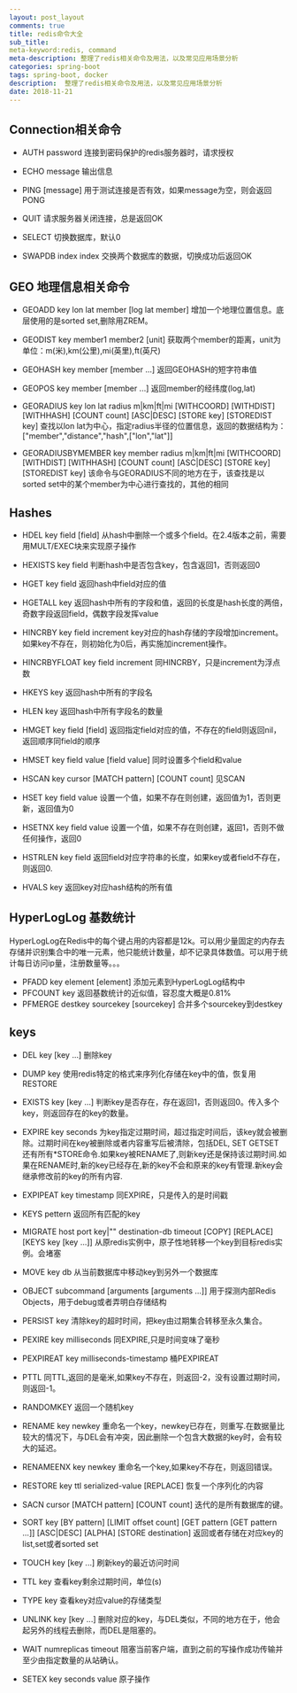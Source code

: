 ```yaml
---
layout: post_layout
comments: true
title: redis命令大全
sub_title: 
meta-keyword:redis, command
meta-description: 整理了redis相关命令及用法，以及常见应用场景分析
categories: spring-boot
tags: spring-boot, docker
description:  整理了redis相关命令及用法，以及常见应用场景分析
date: 2018-11-21
---
```


## Connection相关命令
  * AUTH password 连接到密码保护的redis服务器时，请求授权
  
  * ECHO message  输出信息
  
  * PING [message] 用于测试连接是否有效，如果message为空，则会返回PONG
  
  * QUIT 请求服务器关闭连接，总是返回OK
  
  * SELECT 切换数据库，默认0
  
  * SWAPDB index index 交换两个数据库的数据，切换成功后返回OK

## GEO 地理信息相关命令
  * GEOADD key lon lat member [log lat member] 增加一个地理位置信息。底层使用的是sorted set,删除用ZREM。
  
  * GEODIST key member1 member2 [unit] 获取两个member的距离，unit为单位：m(米),km(公里),mi(英里),ft(英尺)
  
  * GEOHASH key member [member ...] 返回GEOHASH的短字符串值
  
  * GEOPOS key member [member ...] 返回member的经纬度(log,lat)
  
  * GEORADIUS key lon lat radius m|km|ft|mi [WITHCOORD] [WITHDIST] [WITHHASH] [COUNT count] [ASC|DESC] [STORE key] [STOREDIST key] 查找以lon lat为中心，指定radius半径的位置信息，返回的数据结构为：["member","distance","hash",["lon","lat"]]

  * GEORADIUSBYMEMBER key member radius m|km|ft|mi [WITHCOORD] [WITHDIST] [WITHHASH] [COUNT count] [ASC|DESC] [STORE key] [STOREDIST key] 该命令与GEORADIUS不同的地方在于，该查找是以sorted set中的某个member为中心进行查找的，其他的相同

## Hashes
  * HDEL key field [field] 从hash中删除一个或多个field。在2.4版本之前，需要用MULT/EXEC块来实现原子操作
  
  * HEXISTS key field 判断hash中是否包含key，包含返回1，否则返回0

  * HGET key field 返回hash中field对应的值
  
  * HGETALL key 返回hash中所有的字段和值，返回的长度是hash长度的两倍，奇数字段返回field，偶数字段发挥value
  
  * HINCRBY key field increment key对应的hash存储的字段增加increment。如果key不存在，则初始化为0后，再实施加increment操作。
  * HINCRBYFLOAT key field increment 同HINCRBY，只是increment为浮点数
  
  * HKEYS key 返回hash中所有的字段名 
  
  * HLEN key 返回hash中所有字段名的数量

  * HMGET key field [field] 返回指定field对应的值，不存在的field则返回nil，返回顺序同field的顺序
   
  * HMSET key field value [field value] 同时设置多个field和value
  
  * HSCAN key cursor [MATCH pattern] [COUNT count] 见SCAN
  
  * HSET key field value 设置一个值，如果不存在则创建，返回值为1，否则更新，返回值为0
   
  * HSETNX  key field value 设置一个值，如果不存在则创建，返回1，否则不做任何操作，返回0

  * HSTRLEN key field 返回field对应字符串的长度，如果key或者field不存在，则返回0.

  * HVALS key 返回key对应hash结构的所有值

## HyperLogLog 基数统计
   HyperLogLog在Redis中的每个键占用的内容都是12k。可以用少量固定的内存去存储并识别集合中的唯一元素，他只能统计数量，却不记录具体数值。可以用于统计每日访问ip量，注册数量等。。。

  * PFADD key element [element] 添加元素到HyperLogLog结构中
  * PFCOUNT key 返回基数统计的近似值，容忍度大概是0.81%
  * PFMERGE destkey sourcekey [sourcekey] 合并多个sourcekey到destkey

## keys
  * DEL key [key ...] 删除key
  * DUMP key 使用redis特定的格式来序列化存储在key中的值，恢复用RESTORE
  * EXISTS key [key ...] 判断key是否存在，存在返回1，否则返回0。传入多个key，则返回存在的key的数量。
  * EXPIRE key seconds 为key指定过期时间，超过指定时间后，该key就会被删除。过期时间在key被删除或者内容重写后被清除，包括DEL, SET GETSET 还有所有*STORE命令.如果key被RENAME了,则新key还是保持该过期时间.如果在RENAME时,新的key已经存在,新的key不会和原来的key有管理.新key会继承修改前的key的所有内容.
  * EXPIPEAT key timestamp 同EXPIRE，只是传入的是时间戳
  * KEYS pettern 返回所有匹配的key
  * MIGRATE host port key|"" destination-db timeout [COPY] [REPLACE] [KEYS key [key ...]] 从原redis实例中，原子性地转移一个key到目标redis实例。会堵塞
  * MOVE key db 从当前数据库中移动key到另外一个数据库
  * OBJECT subcommand [arguments [arguments ...]] 用于探测内部Redis Objects，用于debug或者弄明白存储结构
  * PERSIST key 清除key的超时时间，把key由过期集合转移至永久集合。
  * PEXIRE key milliseconds 同EXPIRE,只是时间变味了毫秒
  * PEXPIREAT key milliseconds-timestamp 桶PEXPIREAT
  * PTTL 同TTL,返回的是毫米,如果key不存在，则返回-2，没有设置过期时间，则返回-1。
  * RANDOMKEY 返回一个随机key
  * RENAME key newkey 重命名一个key，newkey已存在，则重写.在数据量比较大的情况下，与DEL会有冲突，因此删除一个包含大数据的key时，会有较大的延迟。
  * RENAMEENX key newkey 重命名一个key,如果key不存在，则返回错误。
  * RESTORE key ttl serialized-value [REPLACE] 恢复一个序列化的内容
  * SACN cursor [MATCH pattern] [COUNT count] 迭代的是所有数据库的键。
  * SORT key [BY pattern] [LIMIT offset count] [GET pattern [GET pattern ...]] [ASC|DESC] [ALPHA] [STORE destination] 返回或者存储在对应key的list,set或者sorted set
  * TOUCH key [key ...] 刷新key的最近访问时间
  * TTL key 查看key剩余过期时间，单位(s)
  * TYPE key 查看key对应value的存储类型
  * UNLINK key [key ...] 删除对应的key，与DEL类似，不同的地方在于，他会起另外的线程去删除，而DEL是阻塞的。
  * WAIT numreplicas timeout 阻塞当前客户端，直到之前的写操作成功传输并至少由指定数量的从站确认。
  
  * SETEX key seconds value 原子操作